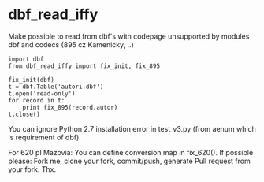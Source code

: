 # dbf_read_iffy
Make possible to read from dbf's with codepage unsupported by modules dbf and codecs (895 cz Kamenicky, ..)

	import dbf
	from dbf_read_iffy import fix_init, fix_895
	
	fix_init(dbf)
	t = dbf.Table('autori.dbf')
	t.open('read-only')
	for record in t:
	    print fix_895(record.autor)
	t.close()

You can ignore Python 2.7 installation error in test_v3.py (from aenum which is requirement of dbf).

For 620 pl Mazovia: You can define conversion map in fix_620(). If possible please: Fork me, clone your fork, commit/push, generate Pull request from your fork. Thx.
